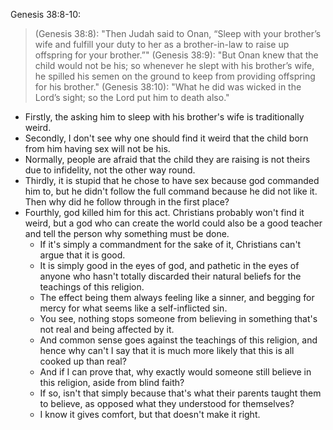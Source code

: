 Genesis 38:8-10:
 
> (Genesis 38:8): "Then Judah said to Onan, “Sleep with your brother’s wife and fulfill your duty to her as a brother-in-law to raise up offspring for your brother.”"
> (Genesis 38:9): "But Onan knew that the child would not be his; so whenever he slept with his brother’s wife, he spilled his semen on the ground to keep from providing offspring for his brother."
> (Genesis 38:10): "What he did was wicked in the Lord’s sight; so the Lord put him to death also."

- Firstly, the asking him to sleep with his brother's wife is traditionally weird.
- Secondly, I don't see why one should find it weird that the child born from him having sex will not be his.
- Normally, people are afraid that the child they are raising is not theirs due to infidelity, not the other way round.
- Thirdly, it is stupid that he chose to have sex because god commanded him to, but he didn't follow the full command because he did not like it. Then why did he follow through in the first place?
- Fourthly, god killed him for this act. Christians probably won't find it weird, but a god who can create the world could also be a good teacher and tell the person why something must be done.
	- If it's simply a commandment for the sake of it, Christians can't argue that it is good.
	- It is simply good in the eyes of god, and pathetic in the eyes of anyone who hasn't totally discarded their natural beliefs for the teachings of this religion.
	- The effect being them always feeling like a sinner, and begging for mercy for what seems like a self-inflicted sin.
	- You see, nothing stops someone from believing in something that's not real and being affected by it.
	- And common sense goes against the teachings of this religion, and hence why can't I say that it is much more likely that this is all cooked up than real?
	- And if I can prove that, why exactly would someone still believe in this religion, aside from blind faith?
	- If so, isn't that simply because that's what their parents taught them to believe, as opposed what they understood for themselves?
	- I know it gives comfort, but that doesn't make it right.